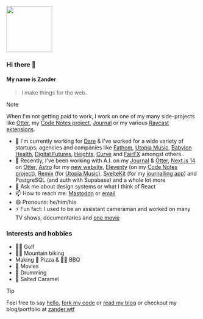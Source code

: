 <img src="https://avatars.githubusercontent.com/u/64883?s=400&u=60f027f010d32ccfb57ad8fd57c510efdedaa8e6&v=4&w=200" width="120" />

### Hi there 👋

#### My name is Zander

> I make things for the web.

> [!NOTE]  
> When I'm not getting paid to work, I work on one of my many side-projects like [Otter](https://github.com/mrmartineau/Otter), my [Code Notes project](https://github.com/mrmartineau/notes.zander.wtf), [Journal](https://github.com/mrmartineau/journal) or my various [Raycast extensions](https://github.com/mrmartineau/raycast-extensions).

- 🚀 I'm currently working for [Dare](https://dare.global) & I've worked for a wide variety of startups, agencies and companies like [Fathom](https://www.fathomlondon.com/), [Utopia Music](https://utopiamusic.com/), [Babylon Health](https://www.babylonhealth.com), [Digital Futures](https://digitalfutures.com), [Heights](https://yourheights.com), [Curve](https://www.curve.com/en-gb/) and [FairFX](https://fairfx.com) amongst others..
- 🌱 Recently, I've been working with A.I. on my [Journal](https://github.com/mrmartineau/journal) & [Otter](https://github.com/mrmartineau/Otter), [Next.js 14](https://nextjs.org/) on [Otter](https://github.com/mrmartineau/Otter), [Astro](https://astro.build/) for my [new website](https://zander.wtf), [Eleventy](https://www.11ty.dev/) (on my [Code Notes project](https://notes.zander.wtf/)), [Remix](https://remix.run) (for [Utopia Music](https://utopiamusic.com/)), [SvelteKit](https://svelte.dev) (for my [journalling app](https://github.com/mrmartineau/journal)) and PostgreSQL (and auth with Supabase) and a whole lot more
- 💬 Ask me about design systems or what I think of React
- 📫 How to reach me: [Mastodon](https://toot.cafe/@zander) or [email](hi@zander.wtf)
- 😄 Pronouns: he/him/his
- ⚡ Fun fact: I used to be an assistant cameraman and worked on many TV shows, documentaries and [one movie](https://letterboxd.com/film/scenes-of-a-sexual-nature/)

### Interests and hobbies
- 🏌️‍♂️ Golf
- 🚵‍♂️ Mountain biking
- Making 🍕 Pizza & 🍖🔥 BBQ
- 🍿 Movies
- 🥁 Drumming
- 💖 Salted Caramel

> [!TIP]
> Feel free to say [hello](https://toot.cafe/@zander), [fork my code](https://github.com/mrmartineau/) or [read my blog](https://zander.wtf/blog) or checkout my blog/portfolio at [zander.wtf](https://zander.wtf)

